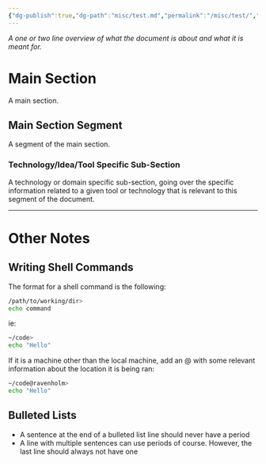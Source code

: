 ```yaml
---
{"dg-publish":true,"dg-path":"misc/test.md","permalink":"/misc/test/","title":"a test page"}
---
```



*A one or two line overview of what the document is about and what it is meant for.*
# Main Section
A main section.
## Main Section Segment
A segment of the main section.
### Technology/Idea/Tool Specific Sub-Section
A technology or domain specific sub-section, going over the specific information related to a given tool or technology that is relevant to this segment of the document.

---
# Other Notes
## Writing Shell Commands
The format for a shell command is the following:
```bash
/path/to/working/dir>
echo command
```

ie:
```bash
~/code>
echo "Hello"
```

If it is a machine other than the local machine, add an @ with some relevant information about the location it is being ran:
```bash
~/code@ravenholm>
echo "Hello"
```

## Bulleted Lists
* A sentence at the end of a bulleted list line should never have a period
* A line with multiple sentences can use periods of course. However, the last line should always not have one
